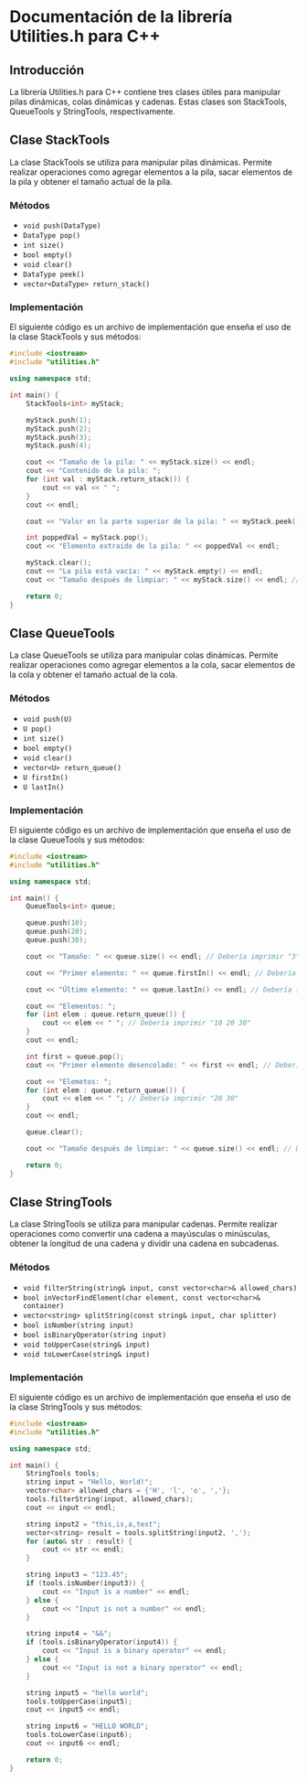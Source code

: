 # Documentación de la librería Utilities.h para C++

## Introducción
La librería Utilities.h para C++ contiene tres clases útiles para manipular pilas dinámicas, colas dinámicas y cadenas. Estas clases son StackTools, QueueTools y StringTools, respectivamente.

## Clase StackTools
La clase StackTools se utiliza para manipular pilas dinámicas. Permite realizar operaciones como agregar elementos a la pila, sacar elementos de la pila y obtener el tamaño actual de la pila.

### Métodos

- ```void push(DataType)```
- ```DataType pop()```
- ```int size()```
- ```bool empty()```
- ```void clear()```
- ```DataType peek()```
- ```vector<DataType> return_stack()```

### Implementación

El siguiente código es un archivo de implementación que enseña el uso de la clase StackTools y sus métodos:

```cpp
#include <iostream>
#include "utilities.h"

using namespace std;

int main() {
    StackTools<int> myStack;

    myStack.push(1);
    myStack.push(2);
    myStack.push(3);
    myStack.push(4);

    cout << "Tamaño de la pila: " << myStack.size() << endl;
    cout << "Contenido de la pila: ";
    for (int val : myStack.return_stack()) {
        cout << val << " ";
    }
    cout << endl;

    cout << "Valor en la parte superior de la pila: " << myStack.peek() << endl;

    int poppedVal = myStack.pop();
    cout << "Elemento extraído de la pila: " << poppedVal << endl;

    myStack.clear();
    cout << "La pila está vacía: " << myStack.empty() << endl;
    cout << "Tamaño después de limpiar: " << myStack.size() << endl; // Debería imprimir "0"

    return 0;
}
```

## Clase QueueTools
La clase QueueTools se utiliza para manipular colas dinámicas. Permite realizar operaciones como agregar elementos a la cola, sacar elementos de la cola y obtener el tamaño actual de la cola.

### Métodos

- ```void push(U)```
- ```U pop()```
- ```int size()```
- ```bool empty()```
- ```void clear()```
- ```vector<U> return_queue()```
- ```U firstIn()```
- ```U lastIn()```

### Implementación

El siguiente código es un archivo de implementación que enseña el uso de la clase QueueTools y sus métodos:

```cpp
#include <iostream>
#include "utilities.h"

using namespace std;

int main() {
    QueueTools<int> queue;

    queue.push(10);
    queue.push(20);
    queue.push(30);

    cout << "Tamaño: " << queue.size() << endl; // Debería imprimir "3"

    cout << "Primer elemento: " << queue.firstIn() << endl; // Debería imprimir "10"

    cout << "Último elemento: " << queue.lastIn() << endl; // Debería imprimir "30"

    cout << "Elementos: ";
    for (int elem : queue.return_queue()) {
        cout << elem << " "; // Debería imprimir "10 20 30"
    }
    cout << endl;

    int first = queue.pop();
    cout << "Primer elemento desencolado: " << first << endl; // Debería imprimir "10"

    cout << "Elemetos: ";
    for (int elem : queue.return_queue()) {
        cout << elem << " "; // Debería imprimir "20 30"
    }
    cout << endl;

    queue.clear();

    cout << "Tamaño después de limpiar: " << queue.size() << endl; // Debería imprimir "0"

    return 0;
}
```

## Clase StringTools
La clase StringTools se utiliza para manipular cadenas. Permite realizar operaciones como convertir una cadena a mayúsculas o minúsculas, obtener la longitud de una cadena y dividir una cadena en subcadenas.

### Métodos

- ```void filterString(string& input, const vector<char>& allowed_chars)```
- ```bool inVectorFindElement(char element, const vector<char>& container)```
- ```vector<string> splitString(const string& input, char splitter)```
- ```bool isNumber(string input)```
- ```bool isBinaryOperator(string input)```
- ```void toUpperCase(string& input)```
- ```void toLowerCase(string& input)```

### Implementación

El siguiente código es un archivo de implementación que enseña el uso de la clase StringTools y sus métodos:

```cpp
#include <iostream>
#include "utilities.h"

using namespace std;

int main() {
    StringTools tools;
    string input = "Hello, World!";
    vector<char> allowed_chars = {'H', 'l', 'o', ','};
    tools.filterString(input, allowed_chars);
    cout << input << endl;

    string input2 = "this,is,a,test";
    vector<string> result = tools.splitString(input2, ',');
    for (auto& str : result) {
        cout << str << endl;
    }

    string input3 = "123.45";
    if (tools.isNumber(input3)) {
        cout << "Input is a number" << endl;
    } else {
        cout << "Input is not a number" << endl;
    }

    string input4 = "&&";
    if (tools.isBinaryOperator(input4)) {
        cout << "Input is a binary operator" << endl;
    } else {
        cout << "Input is not a binary operator" << endl;
    }

    string input5 = "hello world";
    tools.toUpperCase(input5);
    cout << input5 << endl;

    string input6 = "HELLO WORLD";
    tools.toLowerCase(input6);
    cout << input6 << endl;

    return 0;
}
```
